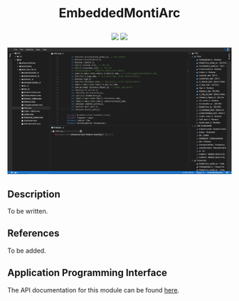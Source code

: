 # <p align="center">EmbeddedMontiArc</p>
<p align="center">
    <img src="https://img.shields.io/badge/Plugin_Version-0.1.1-blue.svg?longCache=true&style=flat-square"/>
    <img src="https://img.shields.io/badge/Grammar_Version-0.0.8-blue.svg?longCache=true&style=flat-square"/>
</p>
<p align="center">
    <img src="doc/images/embeddedmontiarc.png"/>
</p>

## Description
To be written.

## References
To be added.

## Application Programming Interface
The API documentation for this module can be found
[here](https://embeddedmontiarc.github.io/Elysium/plugins/embeddedmontiarc/docs).